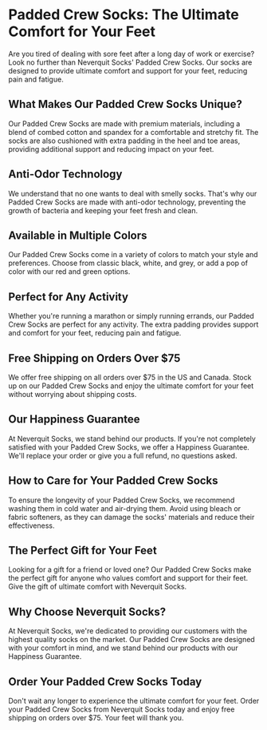 # Padded Crew Socks: The Ultimate Comfort for Your Feet

Are you tired of dealing with sore feet after a long day of work or exercise? Look no further than Neverquit Socks' Padded Crew Socks. Our socks are designed to provide ultimate comfort and support for your feet, reducing pain and fatigue.

## What Makes Our Padded Crew Socks Unique?

Our Padded Crew Socks are made with premium materials, including a blend of combed cotton and spandex for a comfortable and stretchy fit. The socks are also cushioned with extra padding in the heel and toe areas, providing additional support and reducing impact on your feet.

## Anti-Odor Technology

We understand that no one wants to deal with smelly socks. That's why our Padded Crew Socks are made with anti-odor technology, preventing the growth of bacteria and keeping your feet fresh and clean.

## Available in Multiple Colors

Our Padded Crew Socks come in a variety of colors to match your style and preferences. Choose from classic black, white, and grey, or add a pop of color with our red and green options.

## Perfect for Any Activity

Whether you're running a marathon or simply running errands, our Padded Crew Socks are perfect for any activity. The extra padding provides support and comfort for your feet, reducing pain and fatigue.

## Free Shipping on Orders Over $75

We offer free shipping on all orders over $75 in the US and Canada. Stock up on our Padded Crew Socks and enjoy the ultimate comfort for your feet without worrying about shipping costs.

## Our Happiness Guarantee

At Neverquit Socks, we stand behind our products. If you're not completely satisfied with your Padded Crew Socks, we offer a Happiness Guarantee. We'll replace your order or give you a full refund, no questions asked.

## How to Care for Your Padded Crew Socks

To ensure the longevity of your Padded Crew Socks, we recommend washing them in cold water and air-drying them. Avoid using bleach or fabric softeners, as they can damage the socks' materials and reduce their effectiveness.

## The Perfect Gift for Your Feet

Looking for a gift for a friend or loved one? Our Padded Crew Socks make the perfect gift for anyone who values comfort and support for their feet. Give the gift of ultimate comfort with Neverquit Socks.

## Why Choose Neverquit Socks?

At Neverquit Socks, we're dedicated to providing our customers with the highest quality socks on the market. Our Padded Crew Socks are designed with your comfort in mind, and we stand behind our products with our Happiness Guarantee.

## Order Your Padded Crew Socks Today

Don't wait any longer to experience the ultimate comfort for your feet. Order your Padded Crew Socks from Neverquit Socks today and enjoy free shipping on orders over $75. Your feet will thank you.